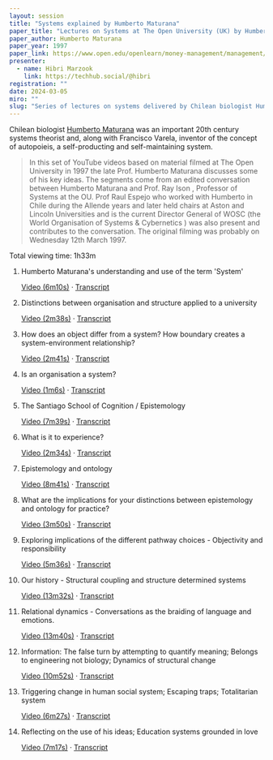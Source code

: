 ```yaml
---
layout: session
title: "Systems explained by Humberto Maturana"
paper_title: "Lectures on Systems at The Open University (UK) by Humberto Maturana"
paper_author: Humberto Maturana
paper_year: 1997
paper_link: https://www.open.edu/openlearn/money-management/management/leadership-and-management/managing/systems-explained-humberto-maturana
presenter:
  - name: Hibri Marzook
    link: https://techhub.social/@hibri
registration: ""
date: 2024-03-05
miro: ""
slug: "Series of lectures on systems delivered by Chilean biologist Humberto Maturana at The Open University (UK)"
---
```


Chilean biologist [Humberto Maturana](https://en.wikipedia.org/wiki/Humberto_Maturana) was an important 20th century systems theorist and, along with Francisco Varela, inventor of the concept of autopoieis, a self-producting and self-maintaining system.

> In this set of YouTube videos based on material filmed at The Open University in 1997 the late Prof. Humberto Maturana discusses some of his key ideas. The segments come from an edited conversation between Humberto Maturana and Prof. Ray Ison , Professor of Systems at the OU. Prof Raul Espejo who worked with Humberto in Chile during the Allende years and later held chairs at Aston and Lincoln Universities and is the current Director General of WOSC (the World Organisation of Systems & Cybernetics ) was also present and contributes to the conversation. The original filming was probably on Wednesday 12th March 1997.

Total viewing time: 1h33m

1. Humberto Maturana's understanding and use of the term 'System'

   [Video (6m10s)](https://youtu.be/OGhb77Jj_k8)
   &middot;
   [Transcript](http://media-podcast.open.ac.uk/feeds/3998_youtubeuploadsfriday/20211111T224332_1_Systems_explained_by_Humberto_Maturana-Humberto_Maturana_s.pdf)

2. Distinctions between organisation and structure applied to a university

   [Video (2m38s)](https://youtu.be/2NMXEf7nW5M)
   &middot;
   [Transcript](http://media-podcast.open.ac.uk/feeds/3998_youtubeuploadsfriday/20211111T224420_2_Systems_explained_by_Humberto_Maturana-Distinctions_between.pdf)

3. How does an object differ from a system? How boundary creates a system-environment relationship?

   [Video (2m41s)](https://youtu.be/KLQ2uDLPPT0)
   &middot;
   [Transcript](http://media-podcast.open.ac.uk/feeds/3998_youtubeuploadsfriday/20211111T224510_3_Systems_explained_by_Humberto_Maturana-How_does_an_object_differ.pdf)

4. Is an organisation a system?

   [Video (1m6s)](https://youtu.be/kMdhAslWtI0)
   &middot;
   [Transcript](http://media-podcast.open.ac.uk/feeds/3998_youtubeuploadsfriday/20211111T224554_4_Systems_explained_by_Humberto_Maturana-Is_an_organisation_a_system.pdf)

5. The Santiago School of Cognition / Epistemology

   [Video (7m39s)](https://youtu.be/lBLjTgrATXY)
   &middot;
   [Transcript](http://media-podcast.open.ac.uk/feeds/3998_youtubeuploadsfriday/20211111T224638_5_Systems_explained_by_Humberto_Maturana-The_Santiago_School_of.pdf)

6. What is it to experience?

   [Video (2m34s)](https://youtu.be/MYqNn0WZKuo)
   &middot;
   [Transcript](http://media-podcast.open.ac.uk/feeds/3998_youtubeuploadsfriday/20211111T224715_6_Systems_explained_by_Humberto_Maturana-What_is_it_to_experience.pdf)

7. Epistemology and ontology

   [Video (8m41s)](https://youtu.be/elSG_PIoxss)
   &middot;
   [Transcript](http://media-podcast.open.ac.uk/feeds/3998_youtubeuploadsfriday/20211111T224810_7_Systems_explained_by_Humberto_Maturana-Epistemology_and_ontology.pdf)

8. What are the implications for your distinctions between epistemology and ontology for practice?

   [Video (3m50s)](https://youtu.be/6Ks9W30ueto)
   &middot;
   [Transcript](http://media-podcast.open.ac.uk/feeds/3998_youtubeuploadsfriday/20211111T224845_8_Systems_explained_by_Humberto_Maturana-What_are_the_implications_for.pdf)

9. Exploring implications of the different pathway choices - Objectivity and responsibility

   [Video (5m36s)](https://youtu.be/2aX2GkQ2uoM)
   &middot;
   [Transcript](http://media-podcast.open.ac.uk/feeds/3998_youtubeuploadsfriday/20211111T225850_9_Systems_explained_by_Humberto_Maturana-Exploring_implications_of_the.pdf)

10. Our history - Structural coupling and structure determined systems

    [Video (13m32s)](https://youtu.be/RX9KykVCYlk)
    &middot;
    [Transcript](http://media-podcast.open.ac.uk/feeds/3998_youtubeuploadsfriday/20211111T225918_10_Systems_explained_by_Humberto_Maturana-Our_history-Structural_coupling.pdf)

11. Relational dynamics - Conversations as the braiding of language and emotions.

    [Video (13m40s)](https://youtu.be/XQlIRC80lA8)
    &middot;
    [Transcript](http://media-podcast.open.ac.uk/feeds/3998_youtubeuploadsfriday/20211111T230337_11_Systems_explained_by_Humberto_Maturana-Relational_dynamics.pdf)

12. Information: The false turn by attempting to quantify meaning; Belongs to engineering not biology; Dynamics of structural change

    [Video (10m52s)](https://youtu.be/VSFZoqnnDxE)
    &middot;
    [Transcript](http://media-podcast.open.ac.uk/feeds/3998_youtubeuploadsfriday/20211111T231822_12_Systems_explained_by_Humberto_Maturana-Information_The_false.pdf)

13. Triggering change in human social system; Escaping traps; Totalitarian system

    [Video (6m27s)](https://youtu.be/SzPAn3QuwII)
    &middot;
    [Transcript](http://media-podcast.open.ac.uk/feeds/3998_youtubeuploadsfriday/20211111T231920_13_Systems_explained_by_Humberto_Maturana-Triggering_change.pdf)

14. Reflecting on the use of his ideas; Education systems grounded in love

    [Video (7m17s)](https://youtu.be/vO7291Ev8T0)
    &middot;
    [Transcript](http://media-podcast.open.ac.uk/feeds/3998_youtubeuploadsfriday/20211111T231945_14_Systems_explained_by_Humberto_Maturana-Reflecting_on_the.pdf)
